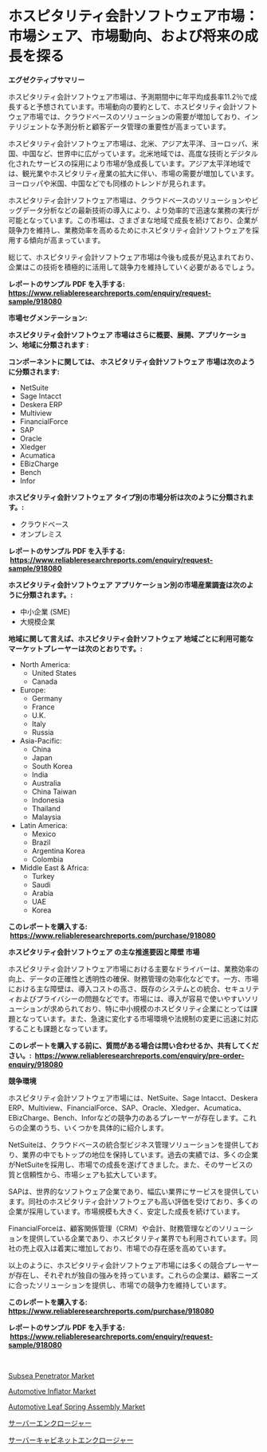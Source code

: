<p><h1>ホスピタリティ会計ソフトウェア市場：市場シェア、市場動向、および将来の成長を探る</h1></p><p><strong>エグゼクティブサマリー</strong></p>
<p><p>ホスピタリティ会計ソフトウェア市場は、予測期間中に年平均成長率11.2％で成長すると予想されています。市場動向の要約として、ホスピタリティ会計ソフトウェア市場では、クラウドベースのソリューションの需要が増加しており、インテリジェントな予測分析と顧客データ管理の重要性が高まっています。</p><p>ホスピタリティ会計ソフトウェア市場は、北米、アジア太平洋、ヨーロッパ、米国、中国など、世界中に広がっています。北米地域では、高度な技術とデジタル化されたサービスの採用により市場が急成長しています。アジア太平洋地域では、観光業やホスピタリティ産業の拡大に伴い、市場の需要が増加しています。ヨーロッパや米国、中国などでも同様のトレンドが見られます。</p><p>ホスピタリティ会計ソフトウェア市場は、クラウドベースのソリューションやビッグデータ分析などの最新技術の導入により、より効率的で迅速な業務の実行が可能となっています。この市場は、さまざまな地域で成長を続けており、企業が競争力を維持し、業務効率を高めるためにホスピタリティ会計ソフトウェアを採用する傾向が高まっています。</p><p>総じて、ホスピタリティ会計ソフトウェア市場は今後も成長が見込まれており、企業はこの技術を積極的に活用して競争力を維持していく必要があるでしょう。</p></p>
<p><strong>レポートのサンプル PDF を入手する: <a href="https://www.reliableresearchreports.com/enquiry/request-sample/918080">https://www.reliableresearchreports.com/enquiry/request-sample/918080</a></strong></p>
<p><strong>市場セグメンテーション:</strong></p>
<p><strong> ホスピタリティ会計ソフトウェア 市場はさらに概要、展開、アプリケーション、地域に分類されます :</strong></p>
<p><strong>コンポーネントに関しては、 ホスピタリティ会計ソフトウェア 市場は次のように分類されます: &nbsp;</strong></p>
<p><ul><li>NetSuite</li><li>Sage Intacct</li><li>Deskera ERP</li><li>Multiview</li><li>FinancialForce</li><li>SAP</li><li>Oracle</li><li>Xledger</li><li>Acumatica</li><li>EBizCharge</li><li>Bench</li><li>Infor</li></ul></p>
<p><strong> ホスピタリティ会計ソフトウェア タイプ別の市場分析は次のように分類されます。:</strong></p>
<p><ul><li>クラウドベース</li><li>オンプレミス</li></ul></p>
<p><strong>レポートのサンプル PDF を入手する: &nbsp;<a href="https://www.reliableresearchreports.com/enquiry/request-sample/918080">https://www.reliableresearchreports.com/enquiry/request-sample/918080</a></strong></p>
<p><strong> ホスピタリティ会計ソフトウェア アプリケーション別の市場産業調査は次のように分類されます。:</strong></p>
<p><ul><li>中小企業 (SME)</li><li>大規模企業</li></ul></p>
<p><strong>地域に関して言えば、ホスピタリティ会計ソフトウェア 地域ごとに利用可能なマーケットプレーヤーは次のとおりです。:</strong></p>
<p><ul>
    <li>
        North America:
        <ul>
            <li>United States</li>
            <li>Canada</li>
        </ul>
    </li>
    <li>
        Europe:
        <ul>
            <li>Germany</li>
            <li>France</li>
            <li>U.K.</li>
            <li>Italy</li>
            <li>Russia</li>
        </ul>
    </li>
    <li>
        Asia-Pacific:
        <ul>
            <li>China</li>
            <li>Japan</li>
            <li>South Korea</li>
            <li>India</li>
            <li>Australia</li>
            <li>China Taiwan</li>
            <li>Indonesia</li>
            <li>Thailand</li>
            <li>Malaysia</li>
        </ul>
    </li>
    <li>
        Latin America:
        <ul>
            <li>Mexico</li>
            <li>Brazil</li>
            <li>Argentina Korea</li>
            <li>Colombia</li>
        </ul>
    </li>
    <li>
        Middle East & Africa:
        <ul>
            <li>Turkey</li>
            <li>Saudi</li>
            <li>Arabia</li>
            <li>UAE</li>
            <li>Korea</li>
        </ul>
    </li>
    </ul></p>
<p><strong>このレポートを購入する: &nbsp;<a href="https://www.reliableresearchreports.com/purchase/918080">https://www.reliableresearchreports.com/purchase/918080</a></strong></p>
<p><strong>ホスピタリティ会計ソフトウェア の主な推進要因と障壁 市場</strong></p>
<p><p>ホスピタリティ会計ソフトウェア市場における主要なドライバーは、業務効率の向上、データの正確性と透明性の確保、財務管理の効率化などです。一方、市場における主な障壁は、導入コストの高さ、既存のシステムとの統合、セキュリティおよびプライバシーの問題などです。市場には、導入が容易で使いやすいソリューションが求められており、特に中小規模のホスピタリティ企業にとっては課題となっています。また、急速に変化する市場環境や法規制の変更に迅速に対応することも課題となっています。</p></p>
<p><strong>このレポートを購入する前に、質問がある場合は問い合わせるか、共有してください。:&nbsp; <a href="https://www.reliableresearchreports.com/enquiry/pre-order-enquiry/918080">https://www.reliableresearchreports.com/enquiry/pre-order-enquiry/918080</a></strong></p>
<p><strong>競争環境</strong></p>
<p><p>ホスピタリティ会計ソフトウェア市場には、NetSuite、Sage Intacct、Deskera ERP、Multiview、FinancialForce、SAP、Oracle、Xledger、Acumatica、EBizCharge、Bench、Inforなどの競争力のあるプレーヤーが存在します。これらの企業のうち、いくつかを具体的に紹介します。</p><p>NetSuiteは、クラウドベースの統合型ビジネス管理ソリューションを提供しており、業界の中でもトップの地位を保持しています。過去の実績では、多くの企業がNetSuiteを採用し、市場での成長を遂げてきました。また、そのサービスの質と信頼性から、市場シェアも拡大しています。</p><p>SAPは、世界的なソフトウェア企業であり、幅広い業界にサービスを提供しています。同社のホスピタリティ会計ソフトウェアも高い評価を受けており、多くの企業が採用しています。市場規模も大きく、安定した成長を続けています。</p><p>FinancialForceは、顧客関係管理（CRM）や会計、財務管理などのソリューションを提供している企業であり、ホスピタリティ業界でも利用されています。同社の売上収入は着実に増加しており、市場での存在感を高めています。</p><p>以上のように、ホスピタリティ会計ソフトウェア市場には多くの競合プレーヤーが存在し、それぞれが独自の強みを持っています。これらの企業は、顧客ニーズに合ったソリューションを提供し、市場での競争力を維持しています。</p></p>
<p><strong>このレポートを購入する: &nbsp; <a href="https://www.reliableresearchreports.com/purchase/918080">https://www.reliableresearchreports.com/purchase/918080</a></strong></p>
<p><strong>レポートのサンプル PDF を入手する: &nbsp;<a href="https://www.reliableresearchreports.com/enquiry/request-sample/918080">https://www.reliableresearchreports.com/enquiry/request-sample/918080</a></strong><strong></strong></p>
<p>&nbsp;</p>
<p><p><a href="https://github.com/Chiragrp22/Market-Research-Report-List-3/blob/main/subsea-penetrator-market.md">Subsea Penetrator Market</a></p><p><a href="https://view.publitas.com/reportprime-1/automotive-inflator-market-size-focuses-on-market-dynamics-in-depth-analysis-and-future-projections-of-its-market-forecasted-for-period-from-2024-to-2031/">Automotive Inflator Market</a></p><p><a href="https://pretty-mail-caf.notion.site/Automotive-Leaf-Spring-Assembly-Market-Furnish-Information-about-Market-Size-Market-Share-Market-D-f5db99f0183640e2ae51a6822a7eb3f0">Automotive Leaf Spring Assembly Market</a></p><p><a href="https://medium.com/@dx0328/%E3%82%B5%E3%83%BC%E3%83%90%E3%83%BC%E3%82%A8%E3%83%B3%E3%82%AF%E3%83%AD%E3%83%BC%E3%82%B8%E3%83%A3%E5%B8%82%E5%A0%B4-%E3%82%BF%E3%82%A4%E3%83%97-%E3%82%A2%E3%83%97%E3%83%AA%E3%82%B1%E3%83%BC%E3%82%B7%E3%83%A7%E3%83%B3-%E5%9C%B0%E7%90%86%E3%81%AB%E3%82%88%E3%82%8B%E5%8C%85%E6%8B%AC%E7%9A%84%E8%A9%95%E4%BE%A1-25c1857b527a">サーバーエンクロージャー</a></p><p><a href="https://medium.com/@dx0328/%E3%82%B5%E3%83%BC%E3%83%90%E3%83%BC%E3%82%AD%E3%83%A3%E3%83%93%E3%83%8D%E3%83%83%E3%83%88%E3%82%A8%E3%83%B3%E3%82%AF%E3%83%AD%E3%83%BC%E3%82%B8%E3%83%A3%E5%B8%82%E5%A0%B4%E3%81%AE%E5%88%86%E6%9E%90-%E3%82%B0%E3%83%AD%E3%83%BC%E3%83%90%E3%83%AB%E7%94%A3%E6%A5%AD%E3%81%AE%E8%A6%8B%E9%80%9A%E3%81%97%E3%81%A8%E4%BA%88%E6%B8%AC-2024%E5%B9%B4%E3%81%8B%E3%82%892031%E5%B9%B4%E3%81%BE%E3%81%A7-9f5d632f4b3a">サーバーキャビネットエンクロージャー</a></p></p>